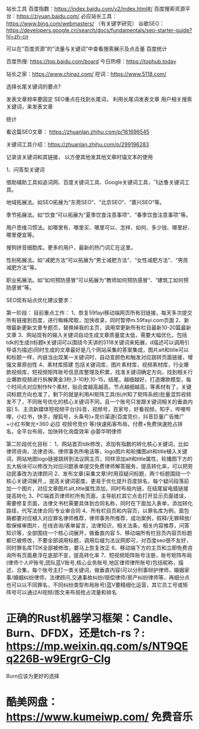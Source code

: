站长工具
百度指数：https://index.baidu.com/v2/index.html#/
百度搜索资源平台：https://ziyuan.baidu.com/
必应站长工具：https://www.bing.com/webmasters/  （有关键字研究）
谷歌SEO：https://developers.google.cn/search/docs/fundamentals/seo-starter-guide?hl=zh-cn

可以在“百度资源”的“流量与关键词”中查看搜索展示及点击量
百度统计

百度热搜: https://top.baidu.com/board
今日热榜：https://tophub.today

站长之家：https://www.chinaz.com/
挖词：https://www.5118.com/

选择长尾关键词的要点?

发表文章频率要固定
SEO重点在找到长尾词，
利用长尾词发表文章
用户相关搜索关键词，来发表文章

统计

看这篇SEO文章：
https://zhuanlan.zhihu.com/p/161696545

关键词工具介绍：https://zhuanlan.zhihu.com/p/299196283

记录该关键词和其链接，  以方便其他发其他文章时锚文本的使用

1、问答型关键词

借助辅助工具如追词网、百度关键词工具、Google关键词工具，飞达鲁关键词工具。

地域拓展法。如SEO拓展为“东莞SEO“、“北京SEO“、“嘉兴SEO“等。

季节拓展法。如“饮食“可以拓展为“夏季饮食注意事项“、“春季饮食注意事项“等。

用户思维习惯法。如哪里有、哪里买、哪里可以、怎样、如何、多少钱、哪里好、哪里便宜等。

搜狗拼音细胞库。更多的用户，最新的热门词汇在这里。

性别拓展法。如“减肥方法“可以拓展为“男士减肥方法“、“女性减肥方法“、“男孩减肥方法“等。

职业拓展法。如“如何预防感冒“可以拓展为“教师如何预防感冒“、“建筑工如何预防感冒“等。

SEO现有站点优化建议要求：

第一阶段：
目前重点工作：
1、恢复59fayi移动端网页所有旧链接，每天多次提交所有链接到百度，进行蜘蛛爬取，加快收录，同时暂停m.59fayi.com页面
2、新增最新更新文章专题页，替换掉我的主页，调用常更新所有栏目最新10-20篇最新文章
3、网站现有的输入关键词自动生成文章质量度太低，需要大幅优化，包括tdk的生成(t标题k关键词可以围绕今天讲的5118关键词来拓展，d描述可以调用引导语为描述)同时生成的文章最好是几个网站采集的答案集成，图片alt和title可以和标题一样，内链当出现某一关键词时，自动变颜色和触发对应跳转页面链接，增强文章原创性
4、素材库搭建 包括关键词库，图片素材库，视频素材库，行业爆款视频库，短视频矩阵账号信息库整理及积累，找准关键词确定方向，找到相关行业爆款视频进行拆解黄金3秒,3-10秒,10-15，结尾，越细越好，打造爆款模型，每个时间点对应制作N个素材，贴合度越高越高，节点越细越高，等素材有了，关键词标题方向也准了，剩下的就是利用AI矩阵工具(杭州知了矩阵系统)批量混剪视频发不了，不同账号优化的核心关键词不同，且一个账号只发跟关键词相关的垂直内容)
5、主流新媒体短视频平台(抖音，视频号，百家号，好看视频，知乎，哔哩哔哩，小红书，快手，搜狐号，头条号)+竞价渠道(百度竞价，抖音巨量广告推广+小红书聚光+360 必应 视频号竞价 等)快速拓客布局，付费+免费快速抢占排名，全平台布局，加快转化询盘效率 @晏华明律师 

第二阶段优化目标：
1、网站首页tdk修改，添加有指数的转化核心关键词，比如律师咨询，法律咨询，律师事务所电话等，logo图片和轮播图alt和title植入关键词，网站地图logo链接跳转到法议网主页，同样添加alt和title属性，轮播图下方的五大板块可以修改为对应问题表单提交免费律师解答服务，提高转化率，可以把劳动民事改为法律顾问
2、发布文章(采集文章)时用双疑问标题，两个标题围绕一个核心关键词展开,，提高关键词密度，更易于优化提升百度排名，每个疑问段落前加一个图片，对应文章图片alt,title属性添加，同时布局内链，在结尾留电插链接提高转化
3、PC端首页律师栏所有页面，主导航栏其它点击打开显示页面错误，需要修复页面，法律文书栏需要具体到合同名称，同时在下面加入表单，添加转化路径，代写法律合同/专业审合同
4、所有栏目页和内容页，以罪名库为例，面包屑都要对应植入对应罪名律师推荐，律师事务所推荐，成功案例，假释/无罪释放/取保候审图片，在线咨询/表单留言，法律知识，相关法条，相关内容推荐，问答知识等，全部围绕一个核心词展开，做垂直内容
5、移动端所有栏目页内容页标题都已被修改，不要全部调用标题，调用后缀为法议网即可，对百度seo很不友好，同时罪名库TDK全部被修改，要马上恢复改正
6、移动端下方的主页和立即免费咨询所有页面悬浮在底部不变，提高转化率
7、短视频矩阵账号注册，账号矩阵布局(律师个人IP账号,团队蓝V账号,核心业务账号,地区律师律所账号)包括昵称，描述，合集，每个账号主打一类关键词，做垂直内容(可以分刑事辩护律师，婚姻家事/婚姻纠纷律师，法律顾问,交通事故纠纷/赔偿律师/房产纠纷律师等，再细分点也可以以不同罪名，不同纠纷类型布局账号)蓝V要精细化运营，其它员工号或矩阵号可以通过AI视频/图文来布局抢占流量和排名
 

# 正确的Rust机器学习框架：Candle、Burn、DFDX，还是tch-rs？: https://mp.weixin.qq.com/s/NT9QEq226B-w9ErgrG-CIg
Burn应该为更好的选择
# 酷美网盘：https://www.kumeiwp.com/  免费音乐
